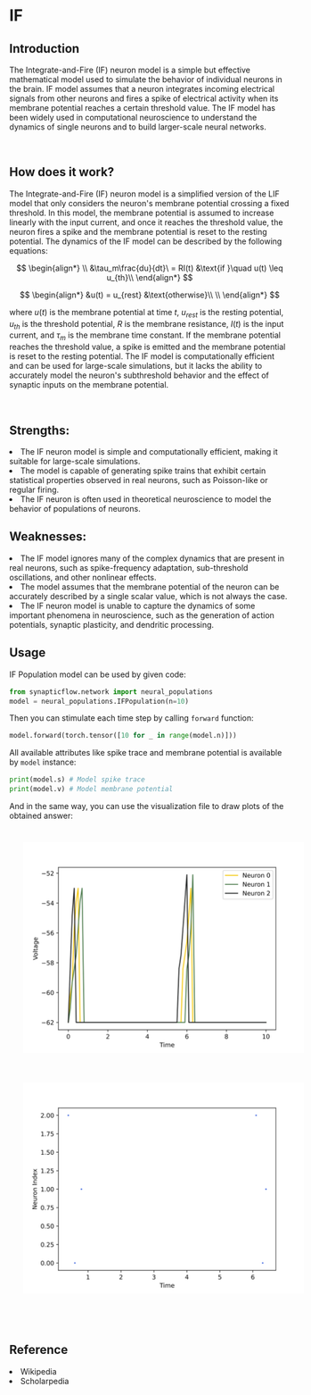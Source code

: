 <script type="text/javascript" src="https://www.maths.nottingham.ac.uk/plp/pmadw/LaTeXMathML.js"></script>
<script src='https://cdnjs.cloudflare.com/ajax/libs/mathjax/2.7.4/MathJax.js?config=default'></script>


# IF

## Introduction
The Integrate-and-Fire (IF) neuron model is a simple but effective mathematical model used to simulate the behavior of individual neurons in the brain. IF model assumes that a neuron integrates incoming electrical signals from other neurons and fires a spike of electrical activity when its membrane potential reaches a certain threshold value. The IF model has been widely used in computational neuroscience to understand the dynamics of single neurons and to build larger-scale neural networks.

<br>

## How does it work?
The Integrate-and-Fire (IF) neuron model is a simplified version of the LIF model that only considers the neuron's membrane potential crossing a fixed threshold. In this model, the membrane potential is assumed to increase linearly with the input current, and once it reaches the threshold value, the neuron fires a spike and the membrane potential is reset to the resting potential. The dynamics of the IF model can be described by the following equations:

$$
\begin{align*}
\\
&\tau_m\frac{du}{dt}\ = RI(t) &\text{if }\quad u(t) \leq u_{th}\\
\end{align*}
$$

$$
\begin{align*}
&u(t) = u_{rest} &\text{otherwise}\\
\\
\end{align*}
$$

where $u(t)$ is the membrane potential at time $t$, $u_{rest}$ is the resting potential, $u_{th}$ is the threshold potential, $R$ is the membrane resistance, $I(t)$ is the input current, and $\tau_m$ is the membrane time constant. If the membrane potential reaches the threshold value, a spike is emitted and the membrane potential is reset to the resting potential. The IF model is computationally efficient and can be used for large-scale simulations, but it lacks the ability to accurately model the neuron's subthreshold behavior and the effect of synaptic inputs on the membrane potential.

<br>

## Strengths:
<li>The IF neuron model is simple and computationally efficient, making it suitable for large-scale simulations.

<li>The model is capable of generating spike trains that exhibit certain statistical properties observed in real neurons, such as Poisson-like or regular firing.

<li>The IF neuron is often used in theoretical neuroscience to model the behavior of populations of neurons.

<br>

## Weaknesses:
<li>The IF model ignores many of the complex dynamics that are present in real neurons, such as spike-frequency adaptation, sub-threshold oscillations, and other nonlinear effects.

<li>The model assumes that the membrane potential of the neuron can be accurately described by a single scalar value, which is not always the case.

<li>The IF neuron model is unable to capture the dynamics of some important phenomena in neuroscience, such as the generation of action potentials, synaptic plasticity, and dendritic processing.

<br>

## Usage

 IF Population model can be used by given code:
 ```python
 from synapticflow.network import neural_populations
 model = neural_populations.IFPopulation(n=10)
 ```

 Then you can stimulate each time step by calling `forward` function:
 ```python
 model.forward(torch.tensor([10 for _ in range(model.n)]))
 ```

 All available attributes like spike trace and membrane potential is available by `model` instance:
 ```python
 print(model.s) # Model spike trace
 print(model.v) # Model membrane potential
 ```

 And in the same way, you can use the visualization file to draw plots of the obtained answer:

<p align="center">
  <img src="_static/IF-v.svg" alt="Voltage Plot" style="width: 600px; padding: 25px;"/>
  <img src="_static/IF-s.svg" alt="Raster Plot" style="width: 600px; padding: 25px;"/>
</p>

<br>

## Reference
<li> Wikipedia
<li> Scholarpedia
